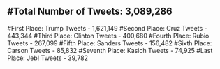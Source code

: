 #Total Number of Tweets: 3,089,286 
---
#First Place: Trump Tweets - 1,621,149
#Second Place: Cruz Tweets - 443,344
#Third Place: Clinton Tweets - 400,680
#Fourth Place: Rubio Tweets - 267,099
#Fifth Place: Sanders Tweets - 156,482
#Sixth Place: Carson Tweets - 85,832
#Seventh Place: Kasich Tweets - 74,925
#Last Place: Jeb! Tweets - 39,782
